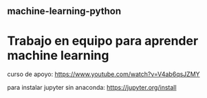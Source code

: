 ## machine-learning-python
# Trabajo en equipo para aprender machine learning

curso de apoyo: https://www.youtube.com/watch?v=V4ab6qsJZMY

para instalar jupyter sin anaconda: https://jupyter.org/install

